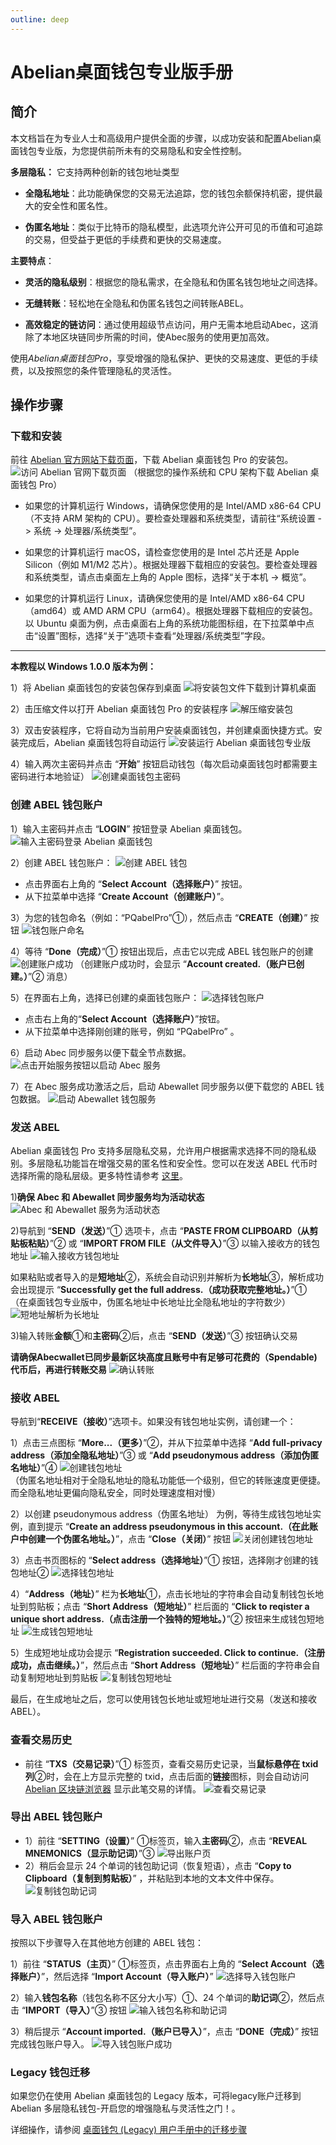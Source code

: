 ```yaml
---
outline: deep
---
```


# Abelian桌面钱包专业版手册

## 简介

本文档旨在为专业人士和高级用户提供全面的步骤，以成功安装和配置Abelian桌面钱包专业版，为您提供前所未有的交易隐私和安全性控制。

**多层隐私：** 它支持两种创新的钱包地址类型

- **全隐私地址**：此功能确保您的交易无法追踪，您的钱包余额保持机密，提供最大的安全性和匿名性。

- **伪匿名地址**：类似于比特币的隐私模型，此选项允许公开可见的币值和可追踪的交易，但受益于更低的手续费和更快的交易速度。

**主要特点**：

- **灵活的隐私级别**：根据您的隐私需求，在全隐私和伪匿名钱包地址之间选择。

- **无缝转账**：轻松地在全隐私和伪匿名钱包之间转账ABEL。

- **高效稳定的链访问**：通过使用超级节点访问，用户无需本地启动Abec，这消除了本地区块链同步所需的时间，使Abec服务的使用更加高效。


使用*Abelian桌面钱包Pro*，享受增强的隐私保护、更快的交易速度、更低的手续费，以及按照您的条件管理隐私的灵活性。


## 操作步骤
### 下载和安装

前往 [Abelian 官方网站下载页面](/zh/downloads/latest#abelian-桌面钱包专业版)，下载 Abelian 桌面钱包 Pro 的安装包。
![访问 Abelian 官网下载页面](/desktop-wallet/pro/download-page.png)
（根据您的操作系统和 CPU 架构下载 Abelian 桌面钱包 Pro）

- 如果您的计算机运行 Windows，请确保您使用的是 Intel/AMD x86-64 CPU（不支持 ARM 架构的 CPU）。要检查处理器和系统类型，请前往“系统设置 -> 系统 -> 处理器/系统类型”。

- 如果您的计算机运行 macOS，请检查您使用的是 Intel 芯片还是 Apple Silicon（例如 M1/M2 芯片）。根据处理器下载相应的安装包。要检查处理器和系统类型，请点击桌面左上角的 Apple 图标，选择“关于本机 -> 概览”。

- 如果您的计算机运行 Linux，请确保您使用的是 Intel/AMD x86-64 CPU（amd64）或 AMD ARM CPU（arm64）。根据处理器下载相应的安装包。以 Ubuntu 桌面为例，点击桌面右上角的系统功能图标组，在下拉菜单中点击“设置”图标，选择“关于”选项卡查看“处理器/系统类型”字段。

---

**本教程以 Windows 1.0.0 版本为例：**

1）将 Abelian 桌面钱包的安装包保存到桌面
![将安装包文件下载到计算机桌面](/desktop-wallet/pro/download.png)

2）击压缩文件以打开 Abelian 桌面钱包 Pro 的安装程序
![解压缩安装包](/desktop-wallet/pro/installer.png)

3）双击安装程序，它将自动为当前用户安装桌面钱包，并创建桌面快捷方式。安装完成后，Abelian 桌面钱包将自动运行
![安装运行 Abelian 桌面钱包专业版](/desktop-wallet/pro/runing.png)

4）输入两次主密码并点击 “**开始**” 按钮启动钱包（每次启动桌面钱包时都需要主密码进行本地验证）
![创建桌面钱包主密码](/desktop-wallet/pro/input-password.png)

### 创建 ABEL 钱包账户

1）输入主密码并点击 “**LOGIN**” 按钮登录 Abelian 桌面钱包。
![输入主密码登录 Abelian 桌面钱包](/desktop-wallet/pro/login.png)

2）创建 ABEL 钱包账户：
  ![创建 ABEL 钱包](/desktop-wallet/pro/create-account.png)
  - 点击界面右上角的 “**Select Account（选择账户）**” 按钮。
  - 从下拉菜单中选择 “**Create Account（创建账户）**”。

3）为您的钱包命名（例如：“PQabelPro”①），然后点击 “**CREATE（创建）**” 按钮
![钱包账户命名](/desktop-wallet/pro/account-name.png)

4）等待 “**Done（完成）**”① 按钮出现后，点击它以完成 ABEL 钱包账户的创建
![创建账户成功](/desktop-wallet/pro/create-account-success.png)
（创建账户成功时，会显示 “**Account created.（账户已创建。）**”② 消息）

5）在界面右上角，选择已创建的桌面钱包账户：
![选择钱包账户](/desktop-wallet/pro/select-account.png)
  - 点击右上角的“**Select Account（选择账户）**”按钮。
  - 从下拉菜单中选择刚创建的账号，例如 “PQabelPro” 。

6）启动 Abec 同步服务以便下载全节点数据。
![点击开始服务按钮以启动 Abec 服务](/desktop-wallet/pro/start-abec-sync-service.png)

7）在 Abec 服务成功激活之后，启动 Abewallet 同步服务以便下载您的 ABEL 钱包数据。
![启动 Abewallet 钱包服务](/desktop-wallet/pro/start-abewallet-sync-service.png)

### 发送 ABEL

Abelian 桌面钱包 Pro 支持多层隐私交易，允许用户根据需求选择不同的隐私级别。多层隐私功能旨在增强交易的匿名性和安全性。您可以在发送 ABEL 代币时选择所需的隐私层级。更多特性请参考 [这里](/zh/guide/wallet/mlp-wallet-cli.html#服务能力)。

1)**确保 Abec 和 Abewallet 同步服务均为活动状态**
![Abec 和 Abewallet 服务为活动状态](/desktop-wallet/pro/abec-abewallet-active-services.png)

2)导航到 “**SEND（发送）**”① 选项卡，点击 “**PASTE FROM CLIPBOARD（从剪贴板粘贴）**”② 或 “**IMPORT FROM FILE（从文件导入）**”③ 以输入接收方的钱包地址
![输入接收方钱包地址](/desktop-wallet/pro/input-receiver-address.png)

如果粘贴或者导入的是**短地址**②，系统会自动识别并解析为**长地址**③，解析成功会出现提示 “**Successfully get the full address.（成功获取完整地址。）**”① （在桌面钱包专业版中，伪匿名地址中长地址比全隐私地址的字符数少）
![短地址解析为长地址](/desktop-wallet/pro/short-address-to-full-address.png)

3)输入转账**金额**①和**主密码**②后，点击 “**SEND（发送）**”③ 按钮确认交易

**请确保Abecwallet已同步最新区块高度且账号中有足够可花费的（Spendable)代币后，再进行转账交易**
![确认转账](/desktop-wallet/legacy/confirm-transaction.png)

### 接收 ABEL

导航到“**RECEIVE（接收）**”选项卡。如果没有钱包地址实例，请创建一个：

  1）点击三点图标 “**More...（更多）**”②，并从下拉菜单中选择 “**Add full-privacy address（添加全隐私地址）**”③ 或 “**Add pseudonymous address（添加伪匿名地址）**”④
  ![创建钱包地址](/desktop-wallet/pro/create-wallet-address.png)<br>
 （伪匿名地址相对于全隐私地址的隐私功能低一个级别，但它的转账速度更便捷。而全隐私地址更偏向隐私安全，同时处理速度相对慢）
  
  2）以创建 pseudonymous address（伪匿名地址） 为例，等待生成钱包地址实例，直到提示 “**Create an address pseudonymous in this account.（在此账户中创建一个伪匿名地址。）**”，点击 “**Close（关闭）**” 按钮
  ![关闭创建钱包地址](/desktop-wallet/pro/close-create-address.png)<br>
  
  3）点击书页图标的 “**Select address（选择地址）**”① 按钮，选择刚才创建的钱包地址②
  ![选择钱包地址](/desktop-wallet/pro/select-address.png)<br>
  
  4）“**Address（地址）**” 栏为**长地址**①，点击长地址的字符串会自动复制钱包长地址到剪贴板；点击 “**Short Address（短地址）**” 栏后面的 “**Click to reqister a unique short address.（点击注册一个独特的短地址。）**”② 按钮来生成钱包短地址
  ![生成钱包短地址](/desktop-wallet/pro/generate-short-address.png)<br>
 
  5）生成短地址成功会提示 “**Registration succeeded. Click to continue.（注册成功，点击继续。）**”，然后点击 “**Short Address（短地址）**” 栏后面的字符串会自动复制短地址到剪贴板
  ![复制钱包短地址](/desktop-wallet/pro/copy-short-address.png)

最后，在生成地址之后，您可以使用钱包长地址或短地址进行交易（发送和接收 ABEL）。

### 查看交易历史

- 前往 “**TXS（交易记录）**”① 标签页，查看交易历史记录，当**鼠标悬停在 txid 列**②时，会在上方显示完整的 txid，点击后面的**链接**图标，则会自动访问 [Abelian 区块链浏览器](https://explorer.pqabelian.io) 显示此笔交易的详情。
![查看交易记录](/desktop-wallet/pro/transaction-record.png)

### 导出 ABEL 钱包账户

- 1）前往 “**SETTING（设置）**” ①标签页，输入**主密码**②，点击 “**REVEAL MNEMONICS（显示助记词）**”③
  ![导出账户页](/desktop-wallet/pro/export-account-page.png)<br>
- 2）稍后会显示 24 个单词的钱包助记词（恢复短语），点击 “**Copy to Clipboard（复制到剪贴板）**” ，并粘贴到本地的文本文件中保存。
  ![复制钱包助记词](/desktop-wallet/pro/copy-mnemonics.png)

### 导入 ABEL 钱包账户

按照以下步骤导入在其他地方创建的 ABEL 钱包：

1）前往 “**STATUS（主页）**” ①标签页，点击界面右上角的 “**Select Account（选择账户）**”，然后选择 “**Import Account（导入账户）**”
![选择导入钱包账户](/desktop-wallet/pro/select-import-account.png)<br>

2）输入**钱包名称**（钱包名称不区分大小写）①、24 个单词的**助记词**②，然后点击 “**IMPORT（导入）**”③ 按钮
![输入钱包名称和助记词](/desktop-wallet/pro/input-account-name-mnemonics.png)<br>

3）稍后提示 “**Account imported.（账户已导入）**”，点击 “**DONE（完成）**” 按钮完成钱包账户导入。
![导入钱包账户成功](/desktop-wallet/legacy/import-account-success.png)

### Legacy 钱包迁移

如果您仍在使用 Abelian 桌面钱包的 Legacy 版本，可将legacy账户迁移到 Abelian 多层隐私钱包-开启您的增强隐私与灵活性之门！。

详细操作，请参阅 [桌面钱包 (Legacy) 用户手册中的迁移步骤](/zh/guide/wallet/desktop-wallet-legacy#迁移-abel-传统钱包至多层隐私钱包账户)
